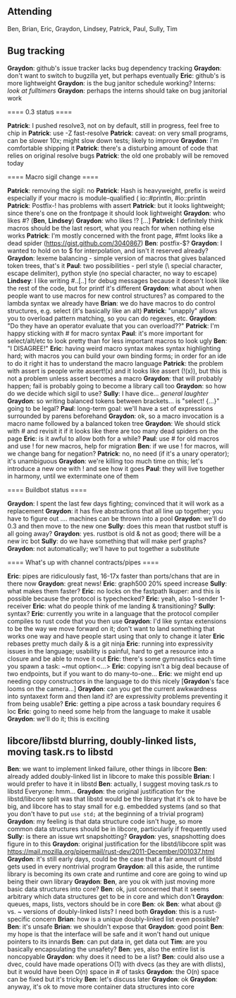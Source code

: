 ## Attending

Ben, Brian, Eric, Graydon, Lindsey, Patrick, Paul, Sully, Tim

## Bug tracking

**Graydon**: github's issue tracker lacks bug dependency tracking
**Graydon**: don't want to switch to bugzilla yet, but perhaps eventually
**Eric**: github's is more lightweight
**Graydon**: is the bug janitor schedule working?
Interns: *look at fulltimers*
**Graydon**: perhaps the interns should take on bug janitorial work

==== 0.3 status ====

**Patrick**: I pushed resolve3, not on by default, still in progress, feel free to chip in
**Patrick**: use -Z fast-resolve
**Patrick**: caveat: on very small programs, can be slower 10x; might slow down tests; likely to improve
**Graydon**: I'm comfortable shipping it
**Patrick**: there's a disturbing amount of code that relies on original resolve bugs
**Patrick**: the old one probably will be removed today

==== Macro sigil change ====

**Patrick**: removing the sigil: no
**Patrick**: Hash is heavyweight, prefix is weird especially if your macro is module-qualified ( io::#println, #io::println
**Patrick**: Postfix-! has problems with assert
**Patrick**: but it looks lightweight; since there's one on the frontpage it should look lightweight
**Graydon**: who likes #? (**Ben**, **Lindsey**)
**Graydon**: who likes !? [...]
**Patrick**: I definitely think macros should be the last resort, what you reach for when nothing else works
**Patrick**: I'm mostly concerned with the front page, #fmt looks like a dead spider (https://gist.github.com/3040867)
**Ben**: postfix-$?
**Graydon**: I wanted to hold on to $ for interpolation, and isn't it reserved already?
**Graydon**: lexeme balancing - simple version of macros that gives balanced token trees, that's it
**Paul**: two possibilities - perl style (\ special character, escape delimiter), python style (no special character, no way to escape)
**Lindsey**: I like writing #..[..] for debug messages because it doesn't look like the rest of the code, but for printf it's different
**Graydon**: what about when people want to use macros for new control structures? as compared to the lambda syntax we already have
**Brian**: we do have macros to do control structures, e.g. select (it's basically like an alt)
**Patrick**: "unapply" allows you to overload pattern matching, so you can do regexes, etc.
**Graydon**: "Do they have an operator evaluate that you can overload??"
**Patrick**: I'm happy sticking with # for macro syntax
**Paul**: it's more important for select/alt/etc to look pretty than for less important macros to look ugly
**Ben**: "I DISAGREE!"
**Eric**: having weird macro syntax makes syntax highlighting hard; with macros you can build your own binding forms; in order for an ide to do it right it has to understand the macro language
**Patrick**: the problem with assert is people write assert!(x) and it looks like assert (!(x)), but this is not a problem unless assert becomes a macro
**Graydon**: that will probably happen; fail is probably going to become a library call too
**Graydon**: so how do we decide which sigil to use?
**Sully**: I have dice...
*general laughter*
**Graydon**: so writing balanced tokens between brackets... is "select! {...}" going to be legal?
**Paul**: long-term goal: we'll have a set of expressions surrounded by parens beforehand
**Graydon**: ok, so a macro invocation is a macro name followed by a balanced token tree
**Graydon**: We should stick with # and revisit it if it looks like there are too many dead spiders on the page
**Eric**: is it awful to allow both for a while?
**Paul**: use # for old macros and use ! for new macros, help for migration
**Ben**: if we use ! for macros, will we change bang for negation?
**Patrick**: no, no need (if it's a unary operator); it's unambiguous
**Graydon**: we're killing too much time on this; let's introduce a new one with ! and see how it goes
**Paul**: they will live together in harmony, until we exterminate one of them

==== Buildbot status ====

**Graydon**: I spent the last few days fighting; convinced that it will work as a replacement
**Graydon**: it has five abstractions that all line up together; you have to figure out ....
machines can be thrown into a pool
**Graydon**: we'll do 0.3 and then move to the new one
**Sully**: does this mean that rustbot stuff is all going away?
**Graydon**: yes. rustbot is old & not as good; there will be a new irc bot
**Sully**: do we have something that will make perf graphs?
**Graydon**: not automatically; we'll have to put together a substitute

==== What's up with channel contracts/pipes ====

**Eric**: pipes are ridiculously fast, 16-17x faster than ports/chans that are in there now
**Graydon**: great news!
**Eric**: graph500 20% speed increase
**Sully**: what makes them faster?
**Eric**: no locks on the fastpath
lkuper: and this is possible because the protocol is typechecked?
**Eric**: yeah, also 1-sender 1-receiver
**Eric**: what do people think of me landing & transitioning?
**Sully**: syntax?
**Eric**: currently you write in a language that the protocol compiler compiles to rust code that you then use
**Graydon**: I'd like syntax extensions to be the way we move forward on it; don't want to land something that works one way and have people start using that only to change it later
**Eric** rebases pretty much daily & is a git ninja
**Eric**: running into expressivity issues in the language; usability is painful, hard to get a resource into a closure and be able to move it out
**Eric**: there's some gymnastics each time you spawn a task: ~mut option<...>
**Eric**: copying isn't a big deal because of two endpoints, but if you want to do many-to-one...
**Eric**: we might end up needing copy constructors in the language to do this nicely
[**Graydon**'s face looms on the camera...]
**Graydon**: can you get the current awkwardness into syntaxext form and then land it? are expressivity problems preventing it from being usable?
**Eric**: getting a pipe across a task boundary requires 6 loc
**Eric**: going to need some help from the language to make it usable
**Graydon**: we'll do it; this is exciting

## libcore/libstd blurring, doubly-linked lists, moving task.rs to libstd

**Ben**: we want to implement linked failure, other things in libcore
**Ben**: already added doubly-linked list in libcore to make this possible
**Brian**: I would prefer to have it in libstd
**Ben**: actually, I suggest moving task.rs to libstd
Everyone: hmm...
**Graydon**: the original justification for the libstd/libcore split was that libstd would be the library that it's ok to have be big, and libcore has to stay small for e.g. embedded systems (and so that you don't have to put `use std;` at the beginning of a trivial program)
**Graydon**: my feeling is that data structure code isn't huge, so more common data structures should be in libcore, particularly if frequently used
**Sully**: is there an issue wrt snapshotting?
**Graydon**: yes, snapshotting does figure in to this
**Graydon**: original justification for the libstd/libcore split was https://mail.mozilla.org/pipermail/rust-dev/2011-December/001037.html
**Graydon**: it's still early days, could be the case that a fair amount of libstd gets used in every nontrivial program
**Graydon**: all this aside, the runtime library is becoming its own crate and runtime and core are going to wind up being their own library
**Graydon**: **Ben**, are you ok with just moving more basic data structures into core?
**Ben**: ok, just concerned that it seems arbitrary which data structures get to be in core and which don't
**Graydon**: queues, maps, lists, vectors should be in core
**Ben**: ok
**Ben**: what about @ vs. ~ versions of doubly-linked lists?  I need both
**Graydon**: this is a rust-specific concern
**Brian**: how is a unique doubly-linked list even possible?
**Ben**: it's unsafe
**Brian**: we shouldn't expose that
**Graydon**: good point
**Ben**: my hope is that the interface will be safe and it won't hand out unique pointers to its innards
**Ben**: can put data in, get data out
**Tim**: are you basically encapsulating the unsafety?
**Ben**: yes, also the entire list is noncopyable
**Graydon**: why does it need to be a list?
**Ben**: could also use a dvec, could have made operations O(1) with dvecs (as they are with dlists), but it would have been O(n) space in # of tasks
**Graydon**: the O(n) space can be fixed but it's tricky
**Ben**: let's discuss later
**Graydon**: ok
**Graydon**: anyway, it's ok to move more container data structures into core
